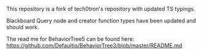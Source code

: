 This repository is a fork of tech0tron's repository with updated TS typings.

Blackboard Query node and creator function types have been updated and should work.

The read me for BehaviorTree5 can be found here: https://github.com/Defaultio/BehaviorTree3/blob/master/README.md